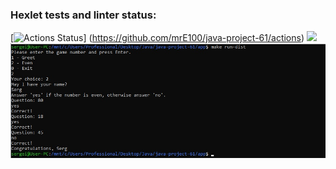 ### Hexlet tests and linter status:
[![Actions Status](https://github.com/mrE100/java-project-61/workflows/hexlet-check/badge.svg)]
(https://github.com/mrE100/java-project-61/actions)
<a href="https://codeclimate.com/github/mrE100/java-project-61/maintainability"><img src="https://api.codeclimate.com/v1/badges/7e4a857fa156c93e3000/maintainability" /></a>
![alt text](https://github.com/mrE100/java-project-61/blob/main/printScreen1.jpg)